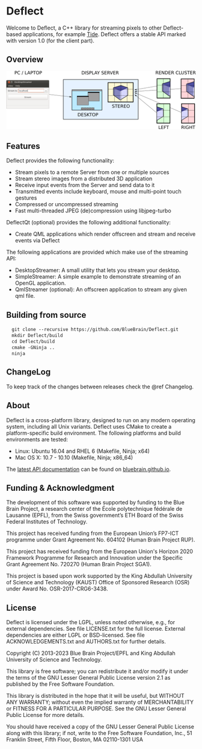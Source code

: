 # Deflect

Welcome to Deflect, a C++ library for streaming pixels to other Deflect-based
applications, for example [Tide](https://github.com/BlueBrain/Tide).
Deflect offers a stable API marked with version 1.0 (for the client part).

## Overview

![Deflect features overview](doc/overview.png)

## Features

Deflect provides the following functionality:

* Stream pixels to a remote Server from one or multiple sources
* Stream stereo images from a distributed 3D application
* Receive input events from the Server and send data to it
* Transmitted events include keyboard, mouse and multi-point touch gestures
* Compressed or uncompressed streaming
* Fast multi-threaded JPEG (de)compression using libjpeg-turbo

DeflectQt (optional) provides the following additional functionality:

* Create QML applications which render offscreen and stream and receive events
  via Deflect

The following applications are provided which make use of the streaming API:

* DesktopStreamer: A small utility that lets you stream your desktop.
* SimpleStreamer: A simple example to demonstrate streaming of an OpenGL
  application.
* QmlStreamer (optional): An offscreen application to stream any given qml file.

## Building from source

~~~
  git clone --recursive https://github.com/BlueBrain/Deflect.git
  mkdir Deflect/build
  cd Deflect/build
  cmake -GNinja ..
  ninja
~~~

## ChangeLog

To keep track of the changes between releases check the @ref Changelog.

## About

Deflect is a cross-platform library, designed to run on any modern operating
system, including all Unix variants. Deflect uses CMake to create a
platform-specific build environment. The following platforms and build
environments are tested:

* Linux: Ubuntu 16.04 and RHEL 6 (Makefile, Ninja; x64)
* Mac OS X: 10.7 - 10.10 (Makefile, Ninja; x86_64)

The [latest API documentation](http://bluebrain.github.io/Deflect-1.0/index.html)
can be found on [bluebrain.github.io](http://bluebrain.github.io).

## Funding & Acknowledgment
 
The development of this software was supported by funding to the Blue Brain Project,
a research center of the École polytechnique fédérale de Lausanne (EPFL), from the 
Swiss government’s ETH Board of the Swiss Federal Institutes of Technology.

This project has received funding from the European Union’s FP7-ICT programme
under Grant Agreement No. 604102 (Human Brain Project RUP).

This project has received funding from the European Union's Horizon 2020 Framework
Programme for Research and Innovation under the Specific Grant Agreement No. 720270
(Human Brain Project SGA1).

This project is based upon work supported by the King Abdullah University of Science
and Technology (KAUST) Office of Sponsored Research (OSR) under Award No. OSR-2017-CRG6-3438.

## License

Deflect is licensed under the LGPL, unless noted otherwise, e.g., for external dependencies.
See file LICENSE.txt for the full license. External dependencies are either LGPL or BSD-licensed.
See file ACKNOWLEDGEMENTS.txt and AUTHORS.txt for further details.

Copyright (C) 2013-2023 Blue Brain Project/EPFL and King Abdullah University of Science and
Technology.

This library is free software; you can redistribute it and/or modify it under the terms of the
GNU Lesser General Public License version 2.1 as published by the Free Software Foundation.

This library is distributed in the hope that it will be useful, but WITHOUT ANY WARRANTY; without
even the implied warranty of MERCHANTABILITY or FITNESS FOR A PARTICULAR PURPOSE. See the GNU
Lesser General Public License for more details.

You should have received a copy of the GNU Lesser General Public License along with this library;
if not, write to the Free Software Foundation, Inc., 51 Franklin Street, Fifth Floor, Boston,
MA 02110-1301 USA

